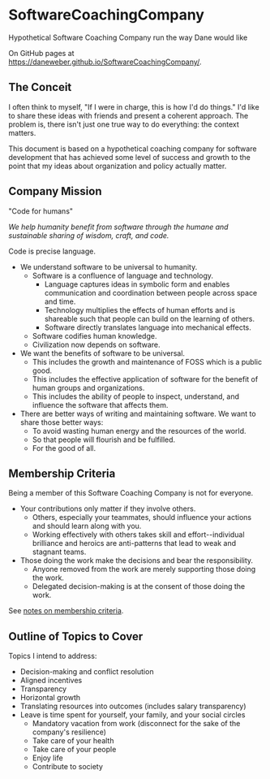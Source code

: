 # SoftwareCoachingCompany

Hypothetical Software Coaching Company run the way Dane would like

On GitHub pages at <https://daneweber.github.io/SoftwareCoachingCompany/>.

## The Conceit

I often think to myself, "If I were in charge, this is how I'd do things." I'd like to share these ideas with friends and present a coherent approach. The problem is, there isn't just one true way to do everything: the context matters.

This document is based on a hypothetical coaching company for software development that has achieved some level of success and growth to the point that my ideas about organization and policy actually matter.

## Company Mission

"Code for humans"

_We help humanity benefit from software through the humane and sustainable sharing of wisdom, craft, and code._

Code is precise language.

- We understand software to be universal to humanity.
  - Software is a confluence of language and technology.
    - Language captures ideas in symbolic form and enables communication and coordination between people across space and time.
    - Technology multiplies the effects of human efforts and is shareable such that people can build on the learning of others.
    - Software directly translates language into mechanical effects.
  - Software codifies human knowledge.
  - Civilization now depends on software.
- We want the benefits of software to be universal.
  - This includes the growth and maintenance of FOSS which is a public good.
  - This includes the effective application of software for the benefit of human groups and organizations.
  - This includes the ability of people to inspect, understand, and influence the software that affects them.
- There are better ways of writing and maintaining software. We want to share those better ways:
  - To avoid wasting human energy and the resources of the world.
  - So that people will flourish and be fulfilled.
  - For the good of all.

## Membership Criteria

Being a member of this Software Coaching Company is not for everyone.

- Your contributions only matter if they involve others.
  - Others, especially your teammates, should influence your actions and should learn along with you.
  - Working effectively with others takes skill and effort--individual brilliance and heroics are anti-patterns that lead to weak and stagnant teams.
- Those doing the work make the decisions and bear the responsibility.
  - Anyone removed from the work are merely supporting those doing the work.
  - Delegated decision-making is at the consent of those doing the work.

See [notes on membership criteria](Notes/MembershipCriteria.md).

## Outline of Topics to Cover

Topics I intend to address:

- Decision-making and conflict resolution
- Aligned incentives
- Transparency
- Horizontal growth
- Translating resources into outcomes (includes salary transparency)
- Leave is time spent for yourself, your family, and your social circles
  - Mandatory vacation from work (disconnect for the sake of the company's resilience)
  - Take care of your health
  - Take care of your people
  - Enjoy life
  - Contribute to society
